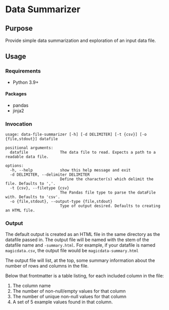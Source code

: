 # Data Summarizer

## Purpose
Provide simple data summarization and exploration of an input data file.

## Usage

### Requirements
- Python 3.9+

####  Packages
- pandas
- jinja2

### Invocation
```
usage: data-file-summarizer [-h] [-d DELIMITER] [-t {csv}] [-o {file,stdout}] datafile

positional arguments:
  datafile              The data file to read. Expects a path to a readable data file.

options:
  -h, --help            show this help message and exit
  -d DELIMITER, --delimiter DELIMITER
                        Define the character(s) which delimit the file. Defaults to ','.
  -t {csv}, --filetype {csv}
                        The Pandas file type to parse the dataFile with. Defaults to 'csv'.
  -o {file,stdout}, --output-type {file,stdout}
                        Type of output desired. Defaults to creating an HTML file.
```

### Output

The default output is created as an HTML file in the same directory as the datafile passed in. The output file will be
named with the stem of the datafile name and `-summary.html`. For example, if your datafile is named `magicdata.csv`,
the output file would be `magicdata-summary.html`

The output file will list, at the top, some summary information about the number of rows and columns in the file.

Below that frontmatter is a table listing, for each included column in the file:

1. The column name
2. The number of non-null/empty values for that column
3. The number of unique non-null values for that column
4. A set of 5 example values found in that column.
